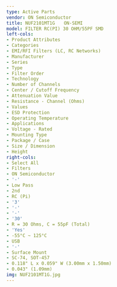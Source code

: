```yaml
---
type: Active Parts
vendor: ON Semiconductor
title: NUF2101MT1G　　ON-SEMI
model: FILTER RC(PI) 30 OHM/55PF SMD
left-cols:
- Product Attributes
- Categories
- EMI/RFI Filters (LC, RC Networks)
- Manufacturer
- Series
- Type
- Filter Order
- Technology
- Number of Channels
- Center / Cutoff Frequency
- Attenuation Value
- Resistance - Channel (Ohms)
- Values
- ESD Protection
- Operating Temperature
- Applications
- Voltage - Rated
- Mounting Type
- Package / Case
- Size / Dimension
- Height
right-cols:
- Select All
- Filters
- ON Semiconductor
- '-'
- Low Pass
- 2nd
- RC (Pi)
- '3'
- '-'
- '-'
- '30'
- R = 30 Ohms, C = 55pF (Total)
- 'Yes'
- -55°C ~ 125°C
- USB
- '-'
- Surface Mount
- SC-74, SOT-457
- 0.118" L x 0.059" W (3.00mm x 1.50mm)
- 0.043" (1.09mm)
img: NUF2101MT1G.jpg
---
```

